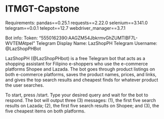 # ITMGT-Capstone
Requirements:
pandas==0.25.1
requests==2.22.0
selenium==3.141.0
telegram==0.0.1
telepot==12.7
webdriver_manager==3.7.1

Bot info:
Token: “5550162390:AAGZM54JbkrmvGhZUMTlBF7L-WVTEMAtpeI”
Telegram Display Name: LazShopPH
Telegram Username: @LazShopPHBot

LazShopPH (@LazShopPHbot) is a free Telegram bot that acts as a shopping assistant for Filipino e-shoppers who use the e-commerce platforms Shopee and Lazada. The bot goes through product listings on both e-commerce platforms, saves the product names, prices, and links, and gives the top search results and cheapest finds for whatever product the user searches. 

To start, press /start. Type your desired query and wait for the bot to respond. The bot will output three (3) messages: (1), the first five search results on Lazada; (2), the first five search results on Shopee; and (3), the five cheapest items on both platforms.
